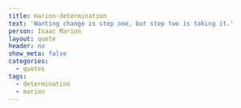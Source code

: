 ```yaml
---
title: marion-determination
text: 'Wanting change is step one, but step two is taking it.'
person: Isaac Marion
layout: quote
header: no
show_meta: false
categories:
  - quotes
tags:
  - determination
  - marion
---
```

